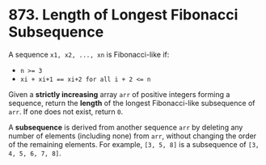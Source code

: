 # 873. Length of Longest Fibonacci Subsequence

A sequence `x1, x2, ..., xn` is Fibonacci-like if:

- `n >= 3`
- `xi + xi+1 == xi+2 for all i + 2 <= n`

Given a **strictly increasing** array `arr` of positive integers forming a sequence, return the **length** of the longest Fibonacci-like subsequence of `arr`. If one does not exist, return `0`.

A **subsequence** is derived from another sequence `arr` by deleting any number of elements (including none) from `arr`, without changing the order of the remaining elements. For example, `[3, 5, 8]` is a subsequence of `[3, 4, 5, 6, 7, 8]`.

